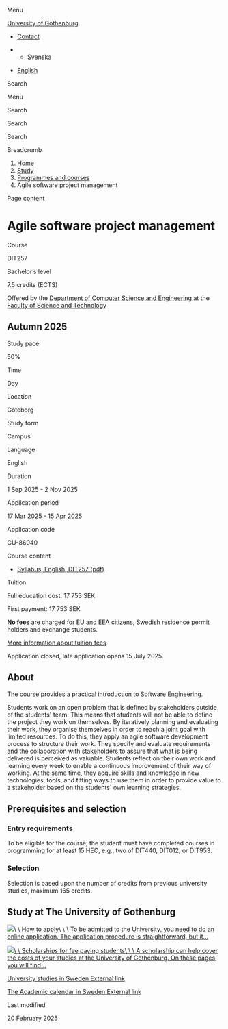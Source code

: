 Menu

[University of Gothenburg](https://www.gu.se/en)

- [Contact](https://www.gu.se/en/contact)

- - [Svenska](https://www.gu.se/studera/hitta-utbildning/agil-projektledning-dit257)
- [English](https://www.gu.se/en/study-gothenburg/agile-software-project-management-dit257)

Search


Menu


Search


Search

Search

Breadcrumb

1. [Home](https://www.gu.se/en)
2. [Study](https://www.gu.se/en/study-in-gothenburg)
3. [Programmes and courses](https://www.gu.se/en/study-in-gothenburg/study-options)
4. Agile software project management


Page content

# Agile software project management

Course


DIT257


Bachelor’s level



7.5 credits (ECTS)




Offered by the
[Department of Computer Science and Engineering](https://www.gu.se/en/computer-science-engineering)
at the
[Faculty of Science and Technology](https://www.gu.se/en/science-and-technology)

## Autumn 2025

Study pace


50%

Time


Day

Location


Göteborg

Study form


Campus

Language


English

Duration


1 Sep 2025
\- 2 Nov 2025

Application period


17 Mar 2025
\- 15 Apr 2025

Application code


GU-86040

Course content


- [Syllabus, English, DIT257 (pdf)](https://kursplaner.gu.se/pdf/kurs/en/DIT257)


Tuition


Full education cost: 17 753 SEK

First payment: 17 753 SEK

**No fees** are charged for EU and EEA citizens, Swedish residence permit holders and exchange students.

[More information about tuition fees](https://www.gu.se/en/study-in-gothenburg/apply/tuition-fees)

Application closed, late application opens 15 July 2025.


## About

The course provides a practical introduction to Software Engineering.

Students work on an open problem that is defined by stakeholders outside of the students' team. This means that students will not be able to define the project they work on themselves. By iteratively planning and evaluating their work, they organise themselves in order to reach a joint goal with limited resources. To do this, they apply an agile software development process to structure their work. They specify and evaluate requirements and the collaboration with stakeholders to assure that what is being delivered is perceived as valuable. Students reflect on their own work and learning every week to enable a continuous improvement of their way of working. At the same time, they acquire skills and knowledge in new technologies, tools, and fitting ways to use them in order to provide value to a stakeholder based on the students' own learning strategies.

## Prerequisites and selection

### Entry requirements

To be eligible for the course, the student must have completed courses in programming for at least 15 HEC, e.g., two of DIT440, DIT012, or DIT953.

### Selection

Selection is based upon the number of credits from previous university studies, maximum 165 credits.

## Study at The University of Gothenburg

[![](https://www.gu.se/sites/default/files/dynamic-image/dynamic_image_2188_218/public/2020-03/cytonn-photography-ZJEKICY5EXY-unsplash.jpg?media_id=2553&width=1904&height=208)\\
\\
How to apply\\
\\
\\
To be admitted to the University, you need to do an online application. The application procedure is straightforward, but it…](https://www.gu.se/en/study-in-gothenburg/apply)

[![](https://www.gu.se/sites/default/files/dynamic-image/dynamic_image_2188_218/public/2024-01/GU-7.jpg?media_id=95188&width=1904&height=208)\\
\\
Scholarships for fee paying students\\
\\
\\
A scholarship can help cover the costs of your studies at the University of Gothenburg. On these pages, you will find…](https://www.gu.se/en/study-in-gothenburg/apply/scholarships-for-fee-paying-students)

[University studies in Sweden External link](https://www.gu.se/en/study-in-gothenburg/before-you-arrive/university-studies-in-sweden "External link")

[The Academic calendar in Sweden External link](https://www.gu.se/en/study-in-gothenburg/when-you-are-here/academic-calendar "External link")

Last modified


20 February 2025